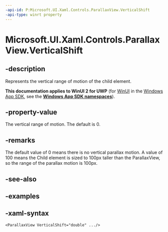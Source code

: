 ```yaml
---
-api-id: P:Microsoft.UI.Xaml.Controls.ParallaxView.VerticalShift
-api-type: winrt property
---
```

<!-- Property syntax.
public double VerticalShift { get;  set; }
-->

# Microsoft.UI.Xaml.Controls.ParallaxView.VerticalShift


## -description

Represents the vertical range of motion of the child element.


**This documentation applies to WinUI 2 for UWP** (for [WinUI](/windows/apps/winui/winui3/) in the [Windows App SDK](/windows/apps/windows-app-sdk/), see the **[Windows App SDK namespaces](/windows/windows-app-sdk/api/winrt/)**).

## -property-value

The vertical range of motion. The default is 0.


## -remarks

The default value of 0 means there is no vertical parallax motion. A value of 100 means the Child element is sized to 100px taller than the ParallaxView, so the range of the parallax motion is 100px.


## -see-also


## -examples


## -xaml-syntax

```xaml
<ParallaxView VerticalShift="double" .../>
```


